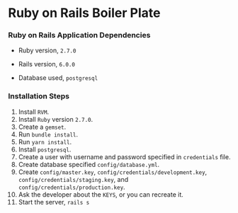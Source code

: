 # Ruby on Rails Boiler Plate

### Ruby on Rails Application Dependencies

- Ruby version, `2.7.0`

- Rails version, `6.0.0`

- Database used, `postgresql`

### Installation Steps

1. Install `RVM`.
2. Install `Ruby` version `2.7.0`.
3. Create a `gemset`.
4. Run `bundle install`.
5. Run `yarn install`.
6. Install `postgresql`.
7. Create a user with username and password specified in `credentials` file.
8. Create database specified `config/database.yml`.
9. Create `config/master.key`, `config/credentials/development.key`, `config/credentials/staging.key`, and `config/credentials/production.key`.
10. Ask the developer about the `KEYS`, or you can recreate it.
11. Start the server, `rails s`
